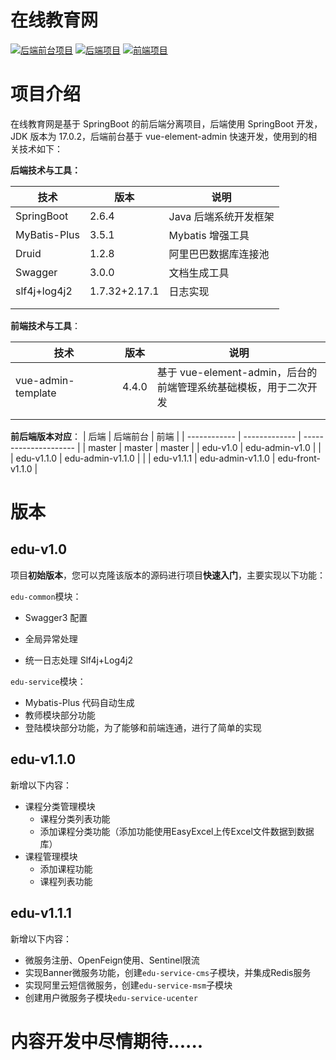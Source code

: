 # 在线教育网
<p>
    <a href="https://github.com/CodingLifeVV/edu-admin/tree/master"><img src="https://img.shields.io/badge/%E5%89%8D%E7%AB%AF%E9%A1%B9%E7%9B%AE-edu--admin-blue" alt="后端前台项目"></a>
    <a href="https://github.com/CodingLifeVV/edu"><img src="https://img.shields.io/badge/%E5%90%8E%E7%AB%AF%E9%A1%B9%E7%9B%AE-edu-orange" alt="后端项目"></a>
    <a href="https://github.com/CodingLifeVV/edu-front/tree/master"><img src="https://img.shields.io/badge/%E5%89%8D%E7%AB%AF%E9%A1%B9%E7%9B%AE-edu--admin-blue" alt="前端项目"></a>
</p>

# 项目介绍

在线教育网是基于 SpringBoot 的前后端分离项目，后端使用 SpringBoot 开发，JDK 版本为 17.0.2，后端前台基于 vue-element-admin 快速开发，使用到的相关技术如下：

**后端技术与工具：**

| 技术         | 版本          | 说明                  |
| ------------ | ------------- | --------------------- |
| SpringBoot   | 2.6.4         | Java 后端系统开发框架 |
| MyBatis-Plus | 3.5.1         | Mybatis 增强工具      |
| Druid        | 1.2.8         | 阿里巴巴数据库连接池  |
| Swagger      | 3.0.0         | 文档生成工具          |
| slf4j+log4j2 | 1.7.32+2.17.1 | 日志实现              |
|              |               |                       |
|              |               |                       |

**前端技术与工具**：

| 技术               | 版本  | 说明                                                         |
| ------------------ | ----- | ------------------------------------------------------------ |
| vue-admin-template | 4.4.0 | 基于 vue-element-admin，后台的<br/>前端管理系统基础模板，用于二次开发 |
|                    |       |                                                              |
|                    |       |                                                              |

**前后端版本对应**：
| 后端         | 后端前台          | 前端                  |
| ------------ | ------------- | --------------------- |
|   master      |   master |      master         |
|   edu-v1.0      |   edu-admin-v1.0 |               |
|   edu-v1.1.0    |   edu-admin-v1.1.0 |             |
|   edu-v1.1.1    |   edu-admin-v1.1.0 |   edu-front-v1.1.0 |


# 版本

## edu-v1.0

项目**初始版本**，您可以克隆该版本的源码进行项目**快速入门**，主要实现以下功能：

`edu-common`模块：

- Swagger3 配置

- 全局异常处理
- 统一日志处理 Slf4j+Log4j2

`edu-service`模块：

- Mybatis-Plus 代码自动生成
- 教师模块部分功能
- 登陆模块部分功能，为了能够和前端连通，进行了简单的实现

## edu-v1.1.0

新增以下内容：

- 课程分类管理模块
  - 课程分类列表功能
  - 添加课程分类功能（添加功能使用EasyExcel上传Excel文件数据到数据库）
- 课程管理模块
  - 添加课程功能
  - 课程列表功能

## edu-v1.1.1

新增以下内容：
- 微服务注册、OpenFeign使用、Sentinel限流
- 实现Banner微服务功能，创建`edu-service-cms`子模块，并集成Redis服务
- 实现阿里云短信微服务，创建`edu-service-msm`子模块
- 创建用户微服务子模块`edu-service-ucenter`

# 内容开发中尽情期待......


